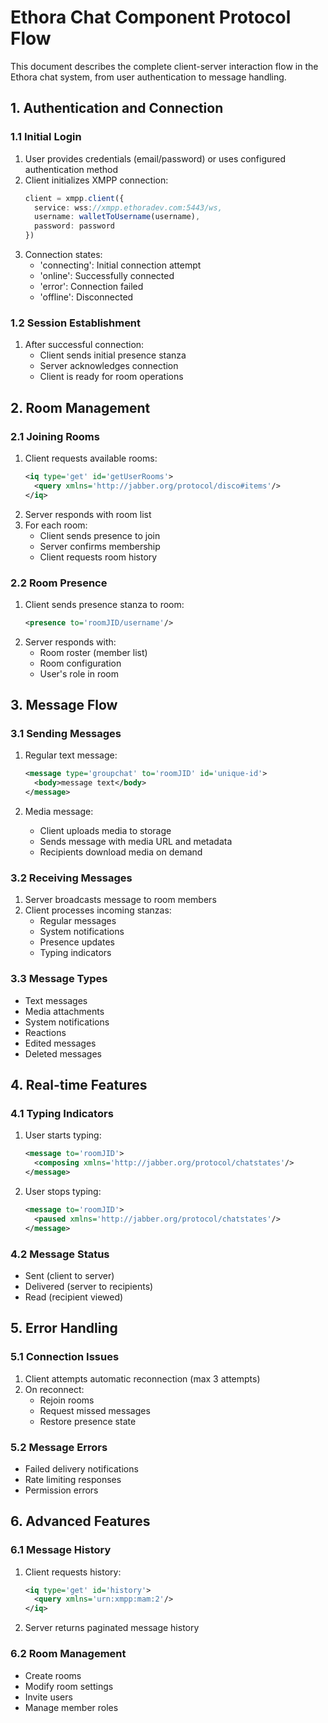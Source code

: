 # Ethora Chat Component Protocol Flow

This document describes the complete client-server interaction flow in the Ethora chat system, from user authentication to message handling.

## 1. Authentication and Connection

### 1.1 Initial Login
1. User provides credentials (email/password) or uses configured authentication method
2. Client initializes XMPP connection:
   ```typescript
   client = xmpp.client({
     service: wss://xmpp.ethoradev.com:5443/ws,
     username: walletToUsername(username),
     password: password
   })
   ```
3. Connection states:
   - 'connecting': Initial connection attempt
   - 'online': Successfully connected
   - 'error': Connection failed
   - 'offline': Disconnected

### 1.2 Session Establishment
1. After successful connection:
   - Client sends initial presence stanza
   - Server acknowledges connection
   - Client is ready for room operations

## 2. Room Management

### 2.1 Joining Rooms
1. Client requests available rooms:
   ```xml
   <iq type='get' id='getUserRooms'>
     <query xmlns='http://jabber.org/protocol/disco#items'/>
   </iq>
   ```
2. Server responds with room list
3. For each room:
   - Client sends presence to join
   - Server confirms membership
   - Client requests room history

### 2.2 Room Presence
1. Client sends presence stanza to room:
   ```xml
   <presence to='roomJID/username'/>
   ```
2. Server responds with:
   - Room roster (member list)
   - Room configuration
   - User's role in room

## 3. Message Flow

### 3.1 Sending Messages
1. Regular text message:
   ```xml
   <message type='groupchat' to='roomJID' id='unique-id'>
     <body>message text</body>
   </message>
   ```

2. Media message:
   - Client uploads media to storage
   - Sends message with media URL and metadata
   - Recipients download media on demand

### 3.2 Receiving Messages
1. Server broadcasts message to room members
2. Client processes incoming stanzas:
   - Regular messages
   - System notifications
   - Presence updates
   - Typing indicators

### 3.3 Message Types
- Text messages
- Media attachments
- System notifications
- Reactions
- Edited messages
- Deleted messages

## 4. Real-time Features

### 4.1 Typing Indicators
1. User starts typing:
   ```xml
   <message to='roomJID'>
     <composing xmlns='http://jabber.org/protocol/chatstates'/>
   </message>
   ```
2. User stops typing:
   ```xml
   <message to='roomJID'>
     <paused xmlns='http://jabber.org/protocol/chatstates'/>
   </message>
   ```

### 4.2 Message Status
- Sent (client to server)
- Delivered (server to recipients)
- Read (recipient viewed)

## 5. Error Handling

### 5.1 Connection Issues
1. Client attempts automatic reconnection (max 3 attempts)
2. On reconnect:
   - Rejoin rooms
   - Request missed messages
   - Restore presence state

### 5.2 Message Errors
- Failed delivery notifications
- Rate limiting responses
- Permission errors

## 6. Advanced Features

### 6.1 Message History
1. Client requests history:
   ```xml
   <iq type='get' id='history'>
     <query xmlns='urn:xmpp:mam:2'/>
   </iq>
   ```
2. Server returns paginated message history

### 6.2 Room Management
- Create rooms
- Modify room settings
- Invite users
- Manage member roles